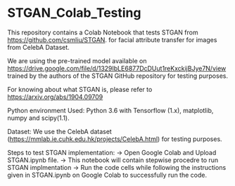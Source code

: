 # STGAN_Colab_Testing
This repository contains a Colab Notebook that tests STGAN from https://github.com/csmliu/STGAN. for facial attribute transfer for images from CelebA Dataset. 

We are using the pre-trained model available on https://drive.google.com/file/d/1329IbLE6877DcDUut1reKxckijBJye7N/view trained by the authors of the STGAN GitHub repository for testing purposes.

For knowing about what STGAN is, please refer to https://arxiv.org/abs/1904.09709

Python environment Used:
Python 3.6 with Tensorflow (1.x), matplotlib, numpy and scipy(1.1).

Dataset: We use the CelebA dataset (https://mmlab.ie.cuhk.edu.hk/projects/CelebA.html) for testing purposes.

Steps to test STGAN implementation:
-> Open Google Colab and Upload STGAN.ipynb file.
-> This notebook will contain stepwise procedre to run STGAN implmentation
-> Run the code cells while following the instructions given in STGAN.ipynb on Google Colab to successfully run the code. 
